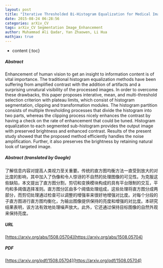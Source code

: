 ```yaml
---
layout: post
title: "Iterative Thresholded Bi-Histogram Equalization for Medical Image Enhancement"
date: 2015-08-24 06:28:56
categories: arXiv_CV
tags: arXiv_CV Segmentation Image_Enhancement
author: Muhammad Ali Qadar, Yan Zhaowen, Li Hua
mathjax: true
---
```


* content
{:toc}

##### Abstract
Enhancement of human vision to get an insight to information content is of vital importance. The traditional histogram equalization methods have been suffering from amplified contrast with the addition of artifacts and a surprising unnatural visibility of the processed images. In order to overcome these drawbacks, this paper proposes interative, mean, and multi-threshold selection criterion with plateau limits, which consist of histogram segmentation, clipping and transformation modules. The histogram partition consists of multiple thresholding processes that divide the histogram into two parts, whereas the clipping process nicely enhances the contrast by having a check on the rate of enhancement that could be tuned. Histogram equalization to each segmented sub-histogram provides the output image with preserved brightness and enhanced contrast. Results of the present study showed that the proposed method efficiently handles the noise amplification. Further, it also preserves the brightness by retaining natural look of targeted image.

##### Abstract (translated by Google)
了解信息内容对提高人类视力至关重要。传统的直方图均衡方法一直受到放大的对比度的影响，其中加入了伪像和令人惊讶的不自然的处理图像的可见性。为克服这些缺陷，本文提出了直方图分割，剪切和变换模块构成的具有平台限制的交互，平均和多阈值选择准则。直方图分区由多个阈值处理组成，这些处理将直方图分成两部分，而剪切处理通过检查可以调整的增强率来很好地增强对比度。对每个分段的子直方图进行直方图均衡化，为输出图像提供保持的亮度和增强的对比度。本研究结果表明，该方法有效地处理噪声放大。此外，它还通过保持目标图像的自然外观来保持亮度。

##### URL
[https://arxiv.org/abs/1508.05704](https://arxiv.org/abs/1508.05704)

##### PDF
[https://arxiv.org/pdf/1508.05704](https://arxiv.org/pdf/1508.05704)


